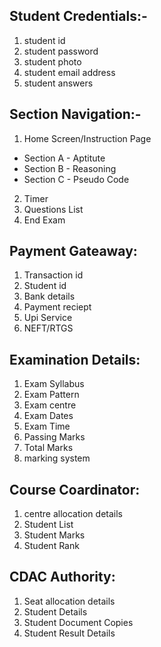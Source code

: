 ## Student Credentials:-
	
1. student id
2. student password
3. student photo
4. student email address
5. student answers
	
## Section Navigation:- 
	
1. Home Screen/Instruction Page
* 	Section A - Aptitute 
* 	Section B - Reasoning
* 	Section C - Pseudo Code
2. Timer
3. Questions List
4. End Exam

## Payment Gateaway:
    
1. Transaction id
2. Student id
3. Bank details
4. Payment reciept
5. Upi Service
6. NEFT/RTGS

## Examination Details:
    
1. Exam Syllabus
2. Exam Pattern
3. Exam centre
4. Exam Dates
5. Exam Time
6. Passing Marks
7. Total Marks
8. marking system

## Course Coardinator:
    	
1. centre allocation details
2. Student List
3. Student Marks
4. Student Rank

## CDAC Authority:
    
1. Seat allocation details
2. Student Details
3. Student Document Copies
4. Student Result Details
